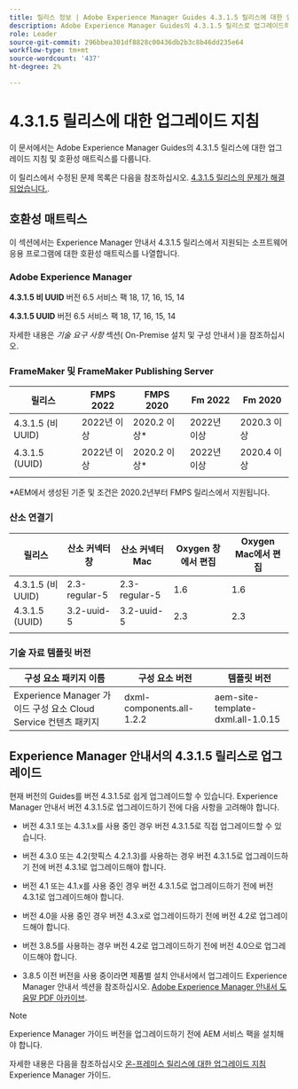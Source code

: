 ```yaml
---
title: 릴리스 정보 | Adobe Experience Manager Guides 4.3.1.5 릴리스에 대한 업그레이드 지침
description: Adobe Experience Manager Guides의 4.3.1.5 릴리스로 업그레이드하는 방법에 대해 알아봅니다
role: Leader
source-git-commit: 296bbea301df8828c00436db2b3c8b46dd235e64
workflow-type: tm+mt
source-wordcount: '437'
ht-degree: 2%

---
```



# 4.3.1.5 릴리스에 대한 업그레이드 지침

이 문서에서는 Adobe Experience Manager Guides의 4.3.1.5 릴리스에 대한 업그레이드 지침 및 호환성 매트릭스를 다룹니다.


이 릴리스에서 수정된 문제 목록은 다음을 참조하십시오. [4.3.1.5 릴리스의 문제가 해결되었습니다.](../release-info/fixed-issues-4-3-1-5.md).




## 호환성 매트릭스

이 섹션에서는 Experience Manager 안내서 4.3.1.5 릴리스에서 지원되는 소프트웨어 응용 프로그램에 대한 호환성 매트릭스를 나열합니다.

### Adobe Experience Manager

**4.3.1.5 비 UUID**
버전 6.5 서비스 팩 18, 17, 16, 15, 14

**4.3.1.5 UUID**
버전 6.5 서비스 팩 18, 17, 16, 15, 14

자세한 내용은 *기술 요구 사항* 섹션( On-Premise 설치 및 구성 안내서 )을 참조하십시오.

### FrameMaker 및 FrameMaker Publishing Server

| 릴리스 | FMPS 2022 | FMPS 2020 | Fm 2022 | Fm 2020 |
| --- | --- | --- | --- | --- |
| 4.3.1.5 (비 UUID) | 2022년 이상 | 2020.2 이상* | 2022년 이상 | 2020.3 이상 |
| 4.3.1.5 (UUID) | 2022년 이상 | 2020.2 이상* | 2022년 이상 | 2020.4 이상 |
| | | | |

*AEM에서 생성된 기준 및 조건은 2020.2년부터 FMPS 릴리스에서 지원됩니다.

### 산소 연결기

| 릴리스 | 산소 커넥터 창 | 산소 커넥터 Mac | Oxygen 창에서 편집 | Oxygen Mac에서 편집 |
| --- | --- | --- |--- |--- |
| 4.3.1.5 (비 UUID) | 2.3-regular-5 | 2.3-regular-5 | 1.6 | 1.6 |
| 4.3.1.5 (UUID) | 3.2-uuid-5 | 3.2-uuid-5 | 2.3 | 2.3 |
|  |  |   |



### 기술 자료 템플릿 버전

| 구성 요소 패키지 이름 | 구성 요소 버전 | 템플릿 버전 |
|---|---|---|
| Experience Manager 가이드 구성 요소 Cloud Service 컨텐츠 패키지 | dxml-components.all-1.2.2 | aem-site-template-dxml.all-1.0.15 |



## Experience Manager 안내서의 4.3.1.5 릴리스로 업그레이드


현재 버전의 Guides를 버전 4.3.1.5로 쉽게 업그레이드할 수 있습니다. Experience Manager 안내서 버전 4.3.1.5로 업그레이드하기 전에 다음 사항을 고려해야 합니다.


- 버전 4.3.1 또는 4.3.1.x를 사용 중인 경우 버전 4.3.1.5로 직접 업그레이드할 수 있습니다.
- 버전 4.3.0 또는 4.2(핫픽스 4.2.1.3)를 사용하는 경우 버전 4.3.1.5로 업그레이드하기 전에 버전 4.3.1로 업그레이드해야 합니다.

- 버전 4.1 또는 4.1.x를 사용 중인 경우 버전 4.3.1.5로 업그레이드하기 전에 버전 4.3.1로 업그레이드해야 합니다.


- 버전 4.0을 사용 중인 경우 버전 4.3.x로 업그레이드하기 전에 버전 4.2로 업그레이드해야 합니다.
- 버전 3.8.5를 사용하는 경우 버전 4.2로 업그레이드하기 전에 버전 4.0으로 업그레이드해야 합니다.
- 3.8.5 이전 버전을 사용 중이라면 제품별 설치 안내서에서 업그레이드 Experience Manager 안내서 섹션을 참조하십시오. [Adobe Experience Manager 안내서 도움말 PDF 아카이브](https://helpx.adobe.com/xml-documentation-for-experience-manager/archive.html).



>[!NOTE]
>
>Experience Manager 가이드 버전을 업그레이드하기 전에 AEM 서비스 팩을 설치해야 합니다.

자세한 내용은 다음을 참조하십시오 [온-프레미스 릴리스에 대한 업그레이드 지침](../install-guide/upgrade-xml-documentation.md) Experience Manager 가이드.

